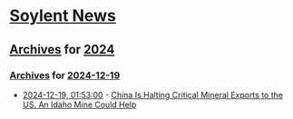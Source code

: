 # [Soylent News](../../../README.md)

## [Archives](../../index.md) for [2024](../index.md)

### [Archives](../../index.md) for [2024-12-19](index.md)

* [2024-12-19, 01:53:00](https://soylentnews.org/politics/article.pl?sid=24/12/18/1154245&from=rss) - [China Is Halting Critical Mineral Exports to the US. An Idaho Mine Could Help](https://soylentnews.org/politics/article.pl?sid=24/12/18/1154245&from=rss)
